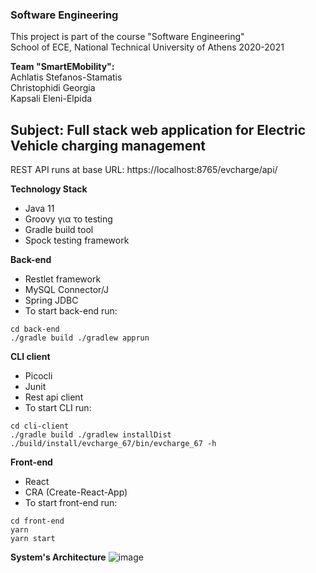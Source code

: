 ### Software Engineering 
This project is part of the course "Software Engineering" <br>
School of ECE, National Technical University of Athens 2020-2021 <br>

**Team "SmartEMobility":** <br>
Achlatis Stefanos-Stamatis <br>
Christophidi Georgia <br>
Kapsali Eleni-Elpida <br>

## Subject: Full stack web application for Electric Vehicle charging management
REST API runs at base URL: https://localhost:8765/evcharge/api/ <br>

**Technology Stack**
* Java 11
* Groovy για το testing
* Gradle build tool
* Spock testing framework

**Back-end**
* Restlet framework
* MySQL Connector/J
* Spring JDBC
* To start back-end run:
```
cd back-end
./gradle build ./gradlew apprun
```
**CLI client**
* Picocli
* Junit
* Rest api client
* To start CLI run:
```
cd cli-client
./gradle build ./gradlew installDist ./build/install/evcharge_67/bin/evcharge_67 -h
```
**Front-end**
* React
* CRA (Create-React-App)
* To start front-end run:
```
cd front-end
yarn
yarn start
```
**System's Architecture**
![image](https://user-images.githubusercontent.com/63153771/111076739-391daf00-84f6-11eb-93ea-23bcc1363c04.png)
